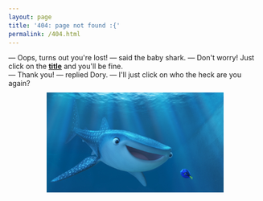 ```yaml
---
layout: page
title: '404: page not found :{'
permalink: /404.html
---
```


<style>
img.fourofour {
    display: block;
    margin: 0 auto;
    margin-top: 10px;
    height: 70%;
    width: 70%;
}
</style>

— Oops, turns out you're lost! — said the baby shark. — Don't worry! Just click on the <b>[title](/)</b> and you'll be fine.
<br>
— Thank you! — replied Dory. — I'll just click on who the heck are you again?
<br>
<img class="fourofour" src="/images/finding-dory.jpg">

